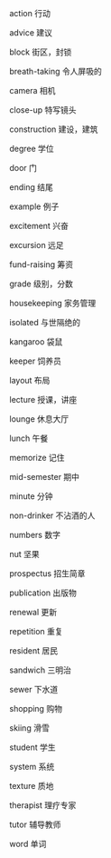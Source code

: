 action         行动

advice         建议

block          街区，封锁

breath-taking  令人屏吸的

camera         相机

close-up       特写镜头

construction   建设，建筑

degree         学位

door           门

ending         结尾

example        例子

excitement     兴奋

excursion      远足

fund-raising   筹资

grade          级别，分数

housekeeping   家务管理

isolated       与世隔绝的

kangaroo       袋鼠

keeper         饲养员

layout         布局

lecture        授课，讲座

lounge         休息大厅

lunch          午餐

memorize       记住

mid-semester   期中

minute         分钟

non-drinker    不沾酒的人

numbers        数字

nut            坚果

prospectus     招生简章

publication    出版物

renewal        更新

repetition     重复

resident       居民

sandwich       三明治

sewer          下水道

shopping       购物

skiing         滑雪

student        学生

system         系统

texture        质地

therapist      理疗专家

tutor          辅导教师

word           单词

